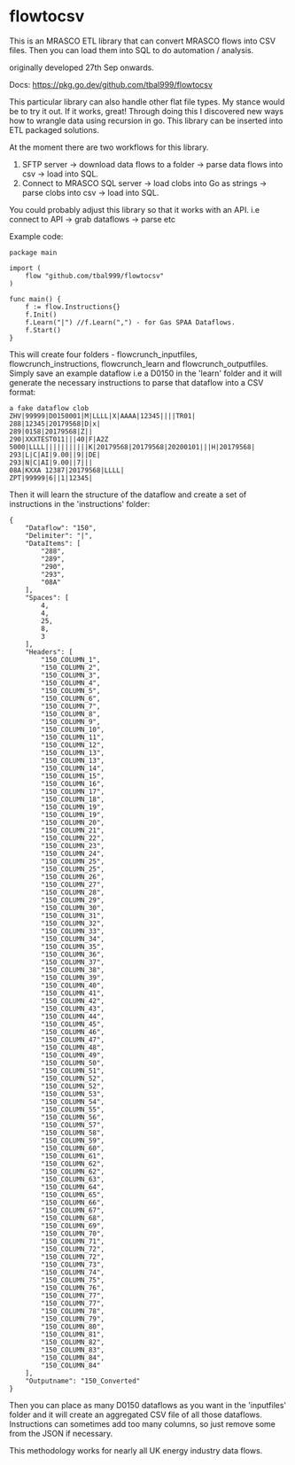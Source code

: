 # flowtocsv
This is an MRASCO ETL library that can convert MRASCO flows into CSV files.
Then you can load them into SQL to do automation / analysis.

originally developed 27th Sep onwards.

Docs:
https://pkg.go.dev/github.com/tbal999/flowtocsv

This particular library can also handle other flat file types. My stance would be to try it out. If it works, great!
Through doing this I discovered new ways how to wrangle data using recursion in go. This library can be inserted into ETL packaged solutions.

At the moment there are two workflows for this library.

1) SFTP server -> download data flows to a folder -> parse data flows into csv -> load into SQL.
2) Connect to MRASCO SQL server -> load clobs into Go as strings -> parse clobs into csv -> load into SQL.

You could probably adjust this library so that it works with an API. i.e connect to API -> grab dataflows -> parse etc

Example code:
```
package main

import (
	flow "github.com/tbal999/flowtocsv"
)

func main() {
	f := flow.Instructions{}
	f.Init()
	f.Learn("|") //f.Learn(",") - for Gas SPAA Dataflows.
	f.Start()
}
```
This will create four folders - flowcrunch_inputfiles, flowcrunch_instructions, flowcrunch_learn and flowcrunch_outputfiles.
Simply save an example dataflow i.e a D0150 in the 'learn' folder and it will generate the necessary instructions to parse that dataflow into a CSV format:
```
a fake dataflow clob
ZHV|99999|D0150001|M|LLLL|X|AAAA|12345||||TR01|
288|12345|20179568|D|x|
289|0158|20179568|Z||
290|XXXTEST011|||40|F|A2Z 5000|LLLL|||||||||||K|20179568|20179568|20200101|||H|20179568|
293|L|C|AI|9.00||9||DE|
293|N|C|AI|9.00||7|||
08A|KXXA 12387|20179568|LLLL|
ZPT|99999|6||1|12345|
```
Then it will learn the structure of the dataflow and create a set of instructions in the 'instructions' folder:

```
{
	"Dataflow": "150",
	"Delimiter": "|",
	"DataItems": [
		"288",
		"289",
		"290",
		"293",
		"08A"
	],
	"Spaces": [
		4,
		4,
		25,
		8,
		3
	],
	"Headers": [
		"150_COLUMN_1",
		"150_COLUMN_2",
		"150_COLUMN_3",
		"150_COLUMN_4",
		"150_COLUMN_5",
		"150_COLUMN_6",
		"150_COLUMN_7",
		"150_COLUMN_8",
		"150_COLUMN_9",
		"150_COLUMN_10",
		"150_COLUMN_11",
		"150_COLUMN_12",
		"150_COLUMN_13",
		"150_COLUMN_13",
		"150_COLUMN_14",
		"150_COLUMN_15",
		"150_COLUMN_16",
		"150_COLUMN_17",
		"150_COLUMN_18",
		"150_COLUMN_19",
		"150_COLUMN_19",
		"150_COLUMN_20",
		"150_COLUMN_21",
		"150_COLUMN_22",
		"150_COLUMN_23",
		"150_COLUMN_24",
		"150_COLUMN_25",
		"150_COLUMN_25",
		"150_COLUMN_26",
		"150_COLUMN_27",
		"150_COLUMN_28",
		"150_COLUMN_29",
		"150_COLUMN_30",
		"150_COLUMN_31",
		"150_COLUMN_32",
		"150_COLUMN_33",
		"150_COLUMN_34",
		"150_COLUMN_35",
		"150_COLUMN_36",
		"150_COLUMN_37",
		"150_COLUMN_38",
		"150_COLUMN_39",
		"150_COLUMN_40",
		"150_COLUMN_41",
		"150_COLUMN_42",
		"150_COLUMN_43",
		"150_COLUMN_44",
		"150_COLUMN_45",
		"150_COLUMN_46",
		"150_COLUMN_47",
		"150_COLUMN_48",
		"150_COLUMN_49",
		"150_COLUMN_50",
		"150_COLUMN_51",
		"150_COLUMN_52",
		"150_COLUMN_52",
		"150_COLUMN_53",
		"150_COLUMN_54",
		"150_COLUMN_55",
		"150_COLUMN_56",
		"150_COLUMN_57",
		"150_COLUMN_58",
		"150_COLUMN_59",
		"150_COLUMN_60",
		"150_COLUMN_61",
		"150_COLUMN_62",
		"150_COLUMN_62",
		"150_COLUMN_63",
		"150_COLUMN_64",
		"150_COLUMN_65",
		"150_COLUMN_66",
		"150_COLUMN_67",
		"150_COLUMN_68",
		"150_COLUMN_69",
		"150_COLUMN_70",
		"150_COLUMN_71",
		"150_COLUMN_72",
		"150_COLUMN_72",
		"150_COLUMN_73",
		"150_COLUMN_74",
		"150_COLUMN_75",
		"150_COLUMN_76",
		"150_COLUMN_77",
		"150_COLUMN_77",
		"150_COLUMN_78",
		"150_COLUMN_79",
		"150_COLUMN_80",
		"150_COLUMN_81",
		"150_COLUMN_82",
		"150_COLUMN_83",
		"150_COLUMN_84",
		"150_COLUMN_84"
	],
	"Outputname": "150_Converted"
}
```
Then you can place as many D0150 dataflows as you want in the 'inputfiles' folder and it will create an aggregated CSV file of all those dataflows.
Instructions can sometimes add too many columns, so just remove some from the JSON if necessary.

This methodology works for nearly all UK energy industry data flows.


